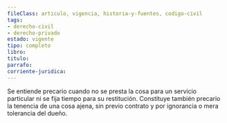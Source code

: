 ```yaml
---
fileClass: articulo, vigencia, historia-y-fuentes, codigo-civil
tags:
- derecho-civil
- derecho-privado
estado: vigente
tipo: completo
libro:
titulo:
parrafo:
corriente-juridica:
---
```

Se entiende precario cuando no se presta la cosa para un servicio particular ni se fija tiempo para su restitución. Constituye también precario la tenencia de una cosa ajena, sin previo contrato y por ignorancia o mera tolerancia del dueño.